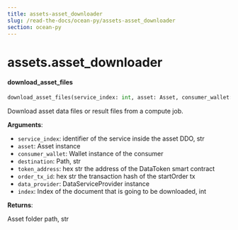 ```yaml
---
title: assets-asset_downloader
slug: /read-the-docs/ocean-py/assets-asset_downloader
section: ocean-py
---
```

<a name="assets.asset_downloader"></a>
# assets.asset\_downloader

<a name="assets.asset_downloader.download_asset_files"></a>
#### download\_asset\_files

```python
download_asset_files(service_index: int, asset: Asset, consumer_wallet: Wallet, destination: str, token_address: str, order_tx_id: str, data_provider: DataServiceProvider, index: [int, None] = None)
```

Download asset data files or result files from a compute job.

**Arguments**:

- `service_index`: identifier of the service inside the asset DDO, str
- `asset`: Asset instance
- `consumer_wallet`: Wallet instance of the consumer
- `destination`: Path, str
- `token_address`: hex str the address of the DataToken smart contract
- `order_tx_id`: hex str the transaction hash of the startOrder tx
- `data_provider`: DataServiceProvider instance
- `index`: Index of the document that is going to be downloaded, int

**Returns**:

Asset folder path, str

